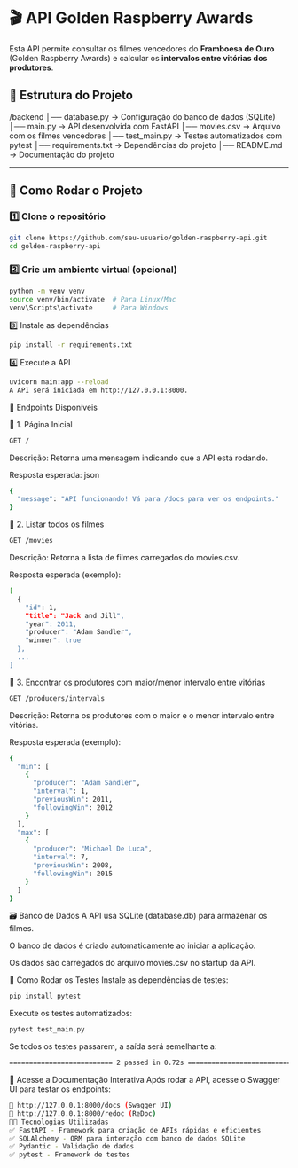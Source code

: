 # 🎬 API Golden Raspberry Awards

Esta API permite consultar os filmes vencedores do **Framboesa de Ouro** (Golden Raspberry Awards) e calcular os **intervalos entre vitórias dos produtores**.

## 📂 Estrutura do Projeto

/backend │── database.py → Configuração do banco de dados (SQLite) │── main.py → API desenvolvida com FastAPI │── movies.csv → Arquivo com os filmes vencedores │── test_main.py → Testes automatizados com pytest │── requirements.txt → Dependências do projeto │── README.md → Documentação do projeto

---

## 🚀 Como Rodar o Projeto

### 1️⃣ Clone o repositório
```sh
git clone https://github.com/seu-usuario/golden-raspberry-api.git
cd golden-raspberry-api
```

### 2️⃣ Crie um ambiente virtual (opcional)
```sh
python -m venv venv
source venv/bin/activate  # Para Linux/Mac
venv\Scripts\activate     # Para Windows
```
3️⃣ Instale as dependências
```sh
pip install -r requirements.txt
```
4️⃣ Execute a API
```sh
uvicorn main:app --reload
A API será iniciada em http://127.0.0.1:8000.
```

📌 Endpoints Disponíveis

🔹 1. Página Inicial
```sh
GET /
```
Descrição: Retorna uma mensagem indicando que a API está rodando.

Resposta esperada:
json
```sh
{
  "message": "API funcionando! Vá para /docs para ver os endpoints."
}
```
🔹 2. Listar todos os filmes
```sh
GET /movies
```
Descrição: Retorna a lista de filmes carregados do movies.csv.

Resposta esperada (exemplo):
```sh
[
  {
    "id": 1,
    "title": "Jack and Jill",
    "year": 2011,
    "producer": "Adam Sandler",
    "winner": true
  },
  ...
]
```
🔹 3. Encontrar os produtores com maior/menor intervalo entre vitórias
```sh
GET /producers/intervals
```
Descrição: Retorna os produtores com o maior e o menor intervalo entre vitórias.

Resposta esperada (exemplo):
```sh
{
  "min": [
    {
      "producer": "Adam Sandler",
      "interval": 1,
      "previousWin": 2011,
      "followingWin": 2012
    }
  ],
  "max": [
    {
      "producer": "Michael De Luca",
      "interval": 7,
      "previousWin": 2008,
      "followingWin": 2015
    }
  ]
}
```
🗃️ Banco de Dados
  A API usa SQLite (database.db) para armazenar os filmes.
  
  O banco de dados é criado automaticamente ao iniciar a aplicação.
  
  Os dados são carregados do arquivo movies.csv no startup da API.

🧪 Como Rodar os Testes
Instale as dependências de testes:

```sh
pip install pytest
```
Execute os testes automatizados:
```sh
pytest test_main.py
```
Se todos os testes passarem, a saída será semelhante a:
```sh
========================== 2 passed in 0.72s ==========================
```
🔗 Acesse a Documentação Interativa
Após rodar a API, acesse o Swagger UI para testar os endpoints:
```sh
📌 http://127.0.0.1:8000/docs (Swagger UI)
📌 http://127.0.0.1:8000/redoc (ReDoc)
👨‍💻 Tecnologias Utilizadas
✅ FastAPI - Framework para criação de APIs rápidas e eficientes
✅ SQLAlchemy - ORM para interação com banco de dados SQLite
✅ Pydantic - Validação de dados
✅ pytest - Framework de testes
```

